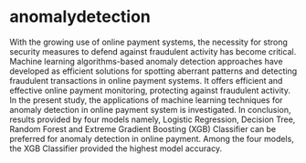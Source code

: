 # anomalydetection
With the growing use of online payment systems, the necessity for strong security measures to defend against fraudulent activity has become critical. Machine learning algorithms-based anomaly detection approaches have developed as efficient solutions for spotting aberrant patterns and detecting fraudulent transactions in online payment systems. It offers efficient and effective online payment monitoring, protecting against fraudulent activity. In the present study, the applications of machine learning techniques for anomaly detection in online payment system is investigated. In conclusion, results provided by four models namely, Logistic Regression, Decision Tree, Random Forest and Extreme Gradient Boosting (XGB) Classifier can be preferred for anomaly detection in online payment. Among the four models, the XGB Classifier provided the highest model accuracy.
